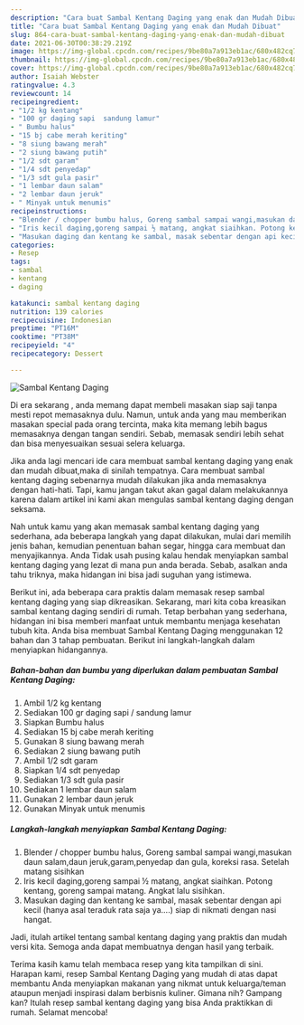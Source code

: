 ```yaml
---
description: "Cara buat Sambal Kentang Daging yang enak dan Mudah Dibuat"
title: "Cara buat Sambal Kentang Daging yang enak dan Mudah Dibuat"
slug: 864-cara-buat-sambal-kentang-daging-yang-enak-dan-mudah-dibuat
date: 2021-06-30T00:38:29.219Z
image: https://img-global.cpcdn.com/recipes/9be80a7a913eb1ac/680x482cq70/sambal-kentang-daging-foto-resep-utama.jpg
thumbnail: https://img-global.cpcdn.com/recipes/9be80a7a913eb1ac/680x482cq70/sambal-kentang-daging-foto-resep-utama.jpg
cover: https://img-global.cpcdn.com/recipes/9be80a7a913eb1ac/680x482cq70/sambal-kentang-daging-foto-resep-utama.jpg
author: Isaiah Webster
ratingvalue: 4.3
reviewcount: 14
recipeingredient:
- "1/2 kg kentang"
- "100 gr daging sapi  sandung lamur"
- " Bumbu halus"
- "15 bj cabe merah keriting"
- "8 siung bawang merah"
- "2 siung bawang putih"
- "1/2 sdt garam"
- "1/4 sdt penyedap"
- "1/3 sdt gula pasir"
- "1 lembar daun salam"
- "2 lembar daun jeruk"
- " Minyak untuk menumis"
recipeinstructions:
- "Blender / chopper bumbu halus, Goreng sambal sampai wangi,masukan daun salam,daun jeruk,garam,penyedap dan gula, koreksi rasa. Setelah matang sisihkan"
- "Iris kecil daging,goreng sampai ½ matang, angkat siaihkan. Potong kentang, goreng sampai matang. Angkat lalu sisihkan."
- "Masukan daging dan kentang ke sambal, masak sebentar dengan api kecil (hanya asal teraduk rata saja ya....) siap di nikmati dengan nasi hangat."
categories:
- Resep
tags:
- sambal
- kentang
- daging

katakunci: sambal kentang daging 
nutrition: 139 calories
recipecuisine: Indonesian
preptime: "PT16M"
cooktime: "PT38M"
recipeyield: "4"
recipecategory: Dessert

---
```



![Sambal Kentang Daging](https://img-global.cpcdn.com/recipes/9be80a7a913eb1ac/680x482cq70/sambal-kentang-daging-foto-resep-utama.jpg)

Di era  sekarang , anda memang dapat membeli masakan siap saji tanpa mesti repot memasaknya dulu. Namun, untuk anda yang mau memberikan masakan special pada orang tercinta, maka kita memang lebih bagus memasaknya dengan tangan sendiri. Sebab, memasak sendiri lebih sehat dan bisa menyesuaikan sesuai selera keluarga.

Jika anda lagi mencari ide cara membuat sambal kentang daging yang enak dan mudah dibuat,maka di sinilah tempatnya. Cara membuat sambal kentang daging  sebenarnya mudah dilakukan jika anda memasaknya dengan hati-hati. Tapi, kamu jangan takut akan gagal dalam melakukannya 
karena dalam artikel ini kami akan mengulas sambal kentang daging dengan seksama.  



Nah untuk kamu yang akan memasak sambal kentang daging yang sederhana, ada beberapa langkah yang dapat dilakukan, mulai dari memilih jenis bahan, kemudian penentuan bahan segar, hingga cara membuat dan menyajikannya. Anda Tidak usah pusing kalau hendak menyiapkan sambal kentang daging yang lezat di mana pun anda berada. Sebab, asalkan anda  tahu triknya, maka hidangan ini bisa jadi suguhan yang istimewa.

Berikut ini, ada beberapa cara praktis  dalam memasak resep sambal kentang daging yang siap dikreasikan. Sekarang, mari kita coba kreasikan sambal kentang daging sendiri di rumah. Tetap berbahan yang sederhana, hidangan ini bisa memberi manfaat untuk membantu menjaga kesehatan tubuh kita. Anda bisa membuat Sambal Kentang Daging menggunakan 12 bahan dan 3 tahap pembuatan. Berikut ini langkah-langkah dalam menyiapkan hidangannya.

<!--inarticleads1-->

##### Bahan-bahan dan bumbu yang diperlukan dalam pembuatan Sambal Kentang Daging:

1. Ambil 1/2 kg kentang
1. Sediakan 100 gr daging sapi / sandung lamur
1. Siapkan  Bumbu halus
1. Sediakan 15 bj cabe merah keriting
1. Gunakan 8 siung bawang merah
1. Sediakan 2 siung bawang putih
1. Ambil 1/2 sdt garam
1. Siapkan 1/4 sdt penyedap
1. Sediakan 1/3 sdt gula pasir
1. Sediakan 1 lembar daun salam
1. Gunakan 2 lembar daun jeruk
1. Gunakan  Minyak untuk menumis




<!--inarticleads2-->

##### Langkah-langkah menyiapkan Sambal Kentang Daging:

1. Blender / chopper bumbu halus, Goreng sambal sampai wangi,masukan daun salam,daun jeruk,garam,penyedap dan gula, koreksi rasa. Setelah matang sisihkan
1. Iris kecil daging,goreng sampai ½ matang, angkat siaihkan. Potong kentang, goreng sampai matang. Angkat lalu sisihkan.
1. Masukan daging dan kentang ke sambal, masak sebentar dengan api kecil (hanya asal teraduk rata saja ya....) siap di nikmati dengan nasi hangat.




Jadi, itulah artikel tentang  sambal kentang daging  yang praktis dan mudah versi kita. Semoga anda dapat membuatnya dengan hasil yang terbaik. 

Terima kasih kamu telah membaca resep yang kita tampilkan di sini. Harapan kami, resep  Sambal Kentang Daging yang mudah di atas dapat membantu Anda menyiapkan makanan yang nikmat untuk keluarga/teman ataupun menjadi inspirasi dalam berbisnis kuliner. Gimana nih? Gampang kan? Itulah resep sambal kentang daging yang bisa Anda praktikkan di rumah. Selamat mencoba!

